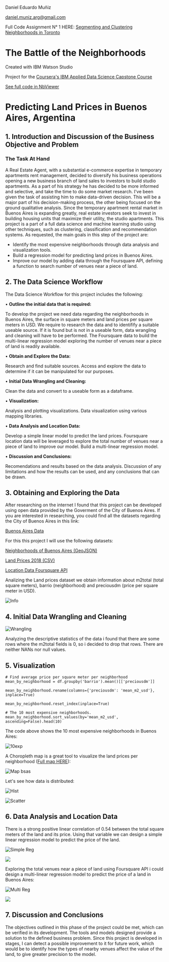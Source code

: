 Daniel Eduardo Muñiz

daniel.muniz.arg@gmail.com

Full Code Assignment N° 1 HERE: <a href="https://github.com/danielemarg/Coursera_Capstone/blob/master/Segmenting%20and%20Clustering%20Neighborhoods%20in%20Toronto.ipynb">Segmenting and Clustering Neighborhoods in Toronto</a>

# **The Battle of the Neighborhoods**
Created with IBM Watson Studio

Project for the <a href="https://www.coursera.org/professional-certificates/ibm-data-science">Coursera's IBM Applied Data Science Capstone Course</a>

<a href="https://nbviewer.jupyter.org/github/danielemarg/Coursera_Capstone/blob/master/Predicting%20land%20prices%20in%20BsAs%2C%20Argentina.ipynb">See full code in NbViewer</a>

# Predicting Land Prices in Buenos Aires, Argentina

## 1. Introduction and Discussion of the Business Objective and Problem

### The Task At Hand
A Real Estate Agent, with a substantial e-commerce expertise in temporary apartments rent management, decided to diversify his business operations opening a new business branch of land sales to investors to build studio apartments. As a part of his strategy he has decided to be more informed and selective, and take the time to do some market research.
I've been given the task of assisting him to make data-driven decision. This will be a major part of his decision-making process, the other being focused on the ground qualitative analysis.
Since the temporary apartment rental market in Buenos Aires is expanding greatly, real estate investors seek to invest in building housing units that maximize their utility, the studio apartments. 
This project is a part of a full data science and machine learning studio using other techniques, such as clustering, classification and recommendation systems. 
As requested, the main goals in this step of the project are: 
-	Identify the most expensive neighborhoods through data analysis and visualization tools.
-	Build a regression model for predicting land prices in Buenos Aires.
-	Improve our model by adding data through the Foursquare API, defining a function to search number of venues near a piece of land. 

## 2. The Data Science Workflow

The Data Science Workflow for this project includes the following:

•	**Outline the initial data that is required:**

To develop the project we need data regarding the neighborhoods in Buenos Aires, the surface in square meters and land prices per square meters in USD. We require to research the data and to identifify a suitable useable source. If it is found but is not in a useable form, data wrangling and cleaning will have to be performed.
The  Foursquare data to build the multi-linear regression model exploring the number of venues near a piece of land is readily available. 

•	**Obtain and Explore the Data:**

Research and find suitable sources.
Access and explore the data to determine if it can be manipulated for our purposes.

•	**Initial Data Wrangling and Cleaning:**

Clean the data and convert to a useable form as a dataframe.

•	**Visualization:**

Analysis and plotting visualizations.
Data visualization using various mapping libraries.

•	**Data Analysis and Location Data:**

Develop a simple linear model to predict the land prices.
Foursquare location data will be leveraged to explore the total number of venues near a piece of land to improve our model. Build a multi-linear regression model.

•	**Discussion and Conclusions:**

Recomendations and results based on the data analysis.
Discussion of any limitations and how the results can be used, and any conclusions that can be drawn.

## 3. Obtaining and Exploring the Data

After researching on the internet I found that this project can be developed using open data provided by the Goverment of the City of Buenos Aires. 
If you are interested in researching, you could find all the datasets regarding the City of Buenos Aires in this link:

<a href="https://data.buenosaires.gob.ar/dataset">Buenos Aires Data</a>

For this this project I will use the following datasets:

<a href="https://data.buenosaires.gob.ar/dataset/barrios">Neighborhoods of Buenos Aires (GeoJSON)</a>

<a href="http://cdn.buenosaires.gob.ar/datosabiertos/datasets/terrenos-valor-de-oferta/precio-de-terrenos-2018.csv">Land Prices 2018 (CSV)</a>

<a href="https://developer.foursquare.com/docs/">Location Data Foursquare API</a>

Analizing the Land prices dataset we obtain information about m2total (total square meters), barrio (neighborhood) and preciousdm (price per square meter in USD).

![Info](https://user-images.githubusercontent.com/66264525/84897946-d38eb600-b07c-11ea-8279-ae3bdf77ae63.jpg)

## 4. Initial Data Wrangling and Cleaning

![Wrangling](https://user-images.githubusercontent.com/66264525/84898341-79422500-b07d-11ea-9fc5-cf979d5ecf84.png)

Analyzing the descriptive statistics of the data i found that there are some rows where the m2total fields is 0, so i decided to drop that rows. 
There are neither NANs nor null values. 

## 5. Visualization

```
# Find average price per square meter per neighborhood
mean_by_neighborhood = df.groupby('barrio').mean()[['preciousdm']]

mean_by_neighborhood.rename(columns={'preciousdm': 'mean_m2_usd'}, inplace=True)

mean_by_neighborhood.reset_index(inplace=True)

# The 10 most expensive neighborhoods.
mean_by_neighborhood.sort_values(by='mean_m2_usd', ascending=False).head(10)
```
The code above shows the 10 most expensive neighborhoods in Buenos Aires:

![10exp](https://user-images.githubusercontent.com/66264525/84899411-02a62700-b07f-11ea-8881-1d51bdd5de95.png)

A Choropleth map is a great tool to visualize the land prices per neighborhood (<a href="https://nbviewer.jupyter.org/github/danielemarg/Coursera_Capstone/blob/master/Predicting%20land%20prices%20in%20BsAs%2C%20Argentina.ipynb">Full map HERE</a>):

![Map bsas](https://user-images.githubusercontent.com/66264525/84899910-b14a6780-b07f-11ea-8b8f-5a33adc89852.jpg)

Let's see how data is distributed:

![Hist](https://user-images.githubusercontent.com/66264525/84900551-a6440700-b080-11ea-862e-ac6e6dbb6234.png)

![Scatter](https://user-images.githubusercontent.com/66264525/84900669-d1c6f180-b080-11ea-9cf0-e07f5e11ce5f.png)

## 6. Data Analysis and Location Data

There is a strong positive linear correlation of 0.54 between the total square meters of the land and its price. 
Using that variable we can design a simple linear regression model to predict the price of the land.

![Simple Reg](https://user-images.githubusercontent.com/66264525/84902480-400cb380-b083-11ea-95f2-08c5312face9.png)

<img src="https://render.githubusercontent.com/render/math?math=Price = 473528.46 %2B 943.33*m2total">

Exploring the total venues near a piece of land using Foursquare API i could design a multi-linear regression model to predict the price of a land in Buenos Aires:

![Multi Reg](https://user-images.githubusercontent.com/66264525/84904188-67648000-b085-11ea-83e2-3f9687fd4713.jpg)

<img src="https://render.githubusercontent.com/render/math?math=Price = 149433.32091537 %2B 930.15*m2total %2B 13295.40*venues">

## 7. Discussion and Conclusions

The objectives outlined in this phase of the project could be met, which can be verified in its development. The tools and models designed provide a solution to the defined business problem.
Since this project is developed in stages, I can detect a possible improvement to it for future work, which would be to identify how the types of nearby venues affect the value of the land, to give greater precision to the model.
